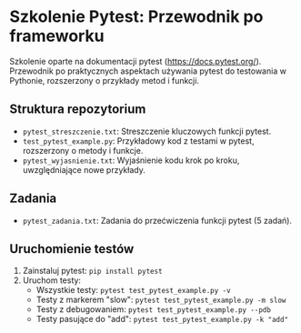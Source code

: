 # Szkolenie Pytest: Przewodnik po frameworku

Szkolenie oparte na dokumentacji pytest (https://docs.pytest.org/). Przewodnik po praktycznych aspektach używania pytest do testowania w Pythonie, rozszerzony o przykłady metod i funkcji.

## Struktura repozytorium

- `pytest_streszczenie.txt`: Streszczenie kluczowych funkcji pytest.
- `test_pytest_example.py`: Przykładowy kod z testami w pytest, rozszerzony o metody i funkcje.
- `pytest_wyjasnienie.txt`: Wyjaśnienie kodu krok po kroku, uwzględniające nowe przykłady.

## Zadania

- `pytest_zadania.txt`: Zadania do przećwiczenia funkcji pytest (5 zadań).

## Uruchomienie testów

1. Zainstaluj pytest: `pip install pytest`
2. Uruchom testy:
   - Wszystkie testy: `pytest test_pytest_example.py -v`
   - Testy z markerem "slow": `pytest test_pytest_example.py -m slow`
   - Testy z debugowaniem: `pytest test_pytest_example.py --pdb`
   - Testy pasujące do "add": `pytest test_pytest_example.py -k "add"`
